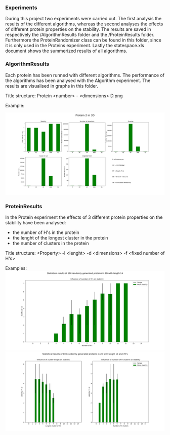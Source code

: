 ### Experiments

During this project two experiments were carried out. The first analysis the results of the different algorithms, whereas the second analyses the effects of different protein properties on the stability. The results are saved in respectively the /AlgorithmResults folder and the /ProteinResults folder. Furthermore the ProteinRandomizer class can be found in this folder, since it is only used in the Proteins experiment. Lastly the statespace.xls document shows the summerized results of all algorithms.

### AlgorithmResults
Each protein has been runned with different algorithms. The performance of the algorithms has been analysed with the Algorithm experiment. The results are visualised in graphs in this folder.

Title structure: Protein \<number\> - \<dimensions\> D.png

Example:

![algorithm results of protein 2](https://raw.githubusercontent.com/Jara555/Proteins/master/experiments/AlgorithmResults/Protein2-3D.png)
 
### ProteinResults
In the Protein experiment the effects of 3 different protein properties on the stability have been analysed: 
- the number of H's in the protein 
- the lenght of the longest cluster in the protein
- the number of clusters in the protein

Title structure: \<Property\> -l \<lenght\> -d \<dimensions\> -f \<fixed number of H's\>

Examples:
![HCount example](https://raw.githubusercontent.com/Jara555/Proteins/master/experiments/ProteinResults/HCount-l14-d2.png)
![Cluster example](https://raw.githubusercontent.com/Jara555/Proteins/master/experiments/ProteinResults/Cluster-l14-d2-f7.png)

